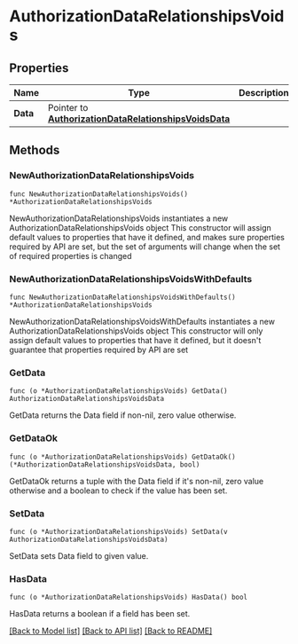 # AuthorizationDataRelationshipsVoids

## Properties

Name | Type | Description | Notes
------------ | ------------- | ------------- | -------------
**Data** | Pointer to [**AuthorizationDataRelationshipsVoidsData**](AuthorizationDataRelationshipsVoidsData.md) |  | [optional] 

## Methods

### NewAuthorizationDataRelationshipsVoids

`func NewAuthorizationDataRelationshipsVoids() *AuthorizationDataRelationshipsVoids`

NewAuthorizationDataRelationshipsVoids instantiates a new AuthorizationDataRelationshipsVoids object
This constructor will assign default values to properties that have it defined,
and makes sure properties required by API are set, but the set of arguments
will change when the set of required properties is changed

### NewAuthorizationDataRelationshipsVoidsWithDefaults

`func NewAuthorizationDataRelationshipsVoidsWithDefaults() *AuthorizationDataRelationshipsVoids`

NewAuthorizationDataRelationshipsVoidsWithDefaults instantiates a new AuthorizationDataRelationshipsVoids object
This constructor will only assign default values to properties that have it defined,
but it doesn't guarantee that properties required by API are set

### GetData

`func (o *AuthorizationDataRelationshipsVoids) GetData() AuthorizationDataRelationshipsVoidsData`

GetData returns the Data field if non-nil, zero value otherwise.

### GetDataOk

`func (o *AuthorizationDataRelationshipsVoids) GetDataOk() (*AuthorizationDataRelationshipsVoidsData, bool)`

GetDataOk returns a tuple with the Data field if it's non-nil, zero value otherwise
and a boolean to check if the value has been set.

### SetData

`func (o *AuthorizationDataRelationshipsVoids) SetData(v AuthorizationDataRelationshipsVoidsData)`

SetData sets Data field to given value.

### HasData

`func (o *AuthorizationDataRelationshipsVoids) HasData() bool`

HasData returns a boolean if a field has been set.


[[Back to Model list]](../README.md#documentation-for-models) [[Back to API list]](../README.md#documentation-for-api-endpoints) [[Back to README]](../README.md)


